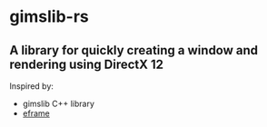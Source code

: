# gimslib-rs
## A library for quickly creating a window and rendering using DirectX 12
Inspired by:
- gimslib C++ library
- [eframe](https://crates.io/crates/eframe)
